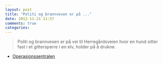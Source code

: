 ```yaml
---
layout: post
title: "Politi og brannvesen er på ..."
date: 2012-11-21 11:57
comments: true
categories: 
---
```


> Politi og brannvesen er på vei til Herregårdsveien hvor en hund sitter fast i et gittersperre i en elv, holder på å drukne. 
- [Operasjonssentralen](https://twitter.com/oslopolitiops/statuses/271341619058470912)
